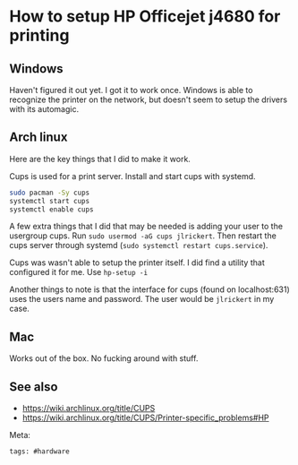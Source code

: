 # How to setup HP Officejet j4680 for printing

## Windows

Haven't figured it out yet. I got it to work once. Windows is able to recognize
the printer on the network, but doesn't seem to setup the drivers with its
automagic.

## Arch linux

Here are the key things that I did to make it work.

Cups is used for a print server. Install and start cups with systemd.

```bash
sudo pacman -Sy cups
systemctl start cups
systemctl enable cups
```

A few extra things that I did that may be needed is adding your user to the
usergroup cups. Run `sudo usermod -aG cups jlrickert`. Then restart the cups
server through systemd (`sudo systemctl restart cups.service`).

Cups was wasn't able to setup the printer itself. I did find a utility that
configured it for me. Use `hp-setup -i`

Another things to note is that the interface for cups (found on localhost:631)
uses the users name and password. The user would be `jlrickert` in my case.

## Mac

Works out of the box. No fucking around with stuff.

## See also

- https://wiki.archlinux.org/title/CUPS
- https://wiki.archlinux.org/title/CUPS/Printer-specific_problems#HP

Meta:

    tags: #hardware
